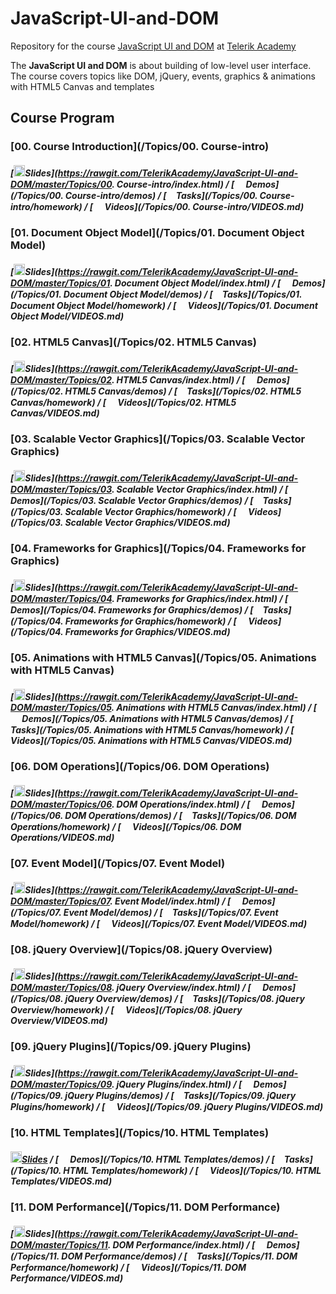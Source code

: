 # JavaScript-UI-and-DOM

Repository for the course [JavaScript UI and DOM](https://telerikacademy.com/Courses/Courses/Details/344) at [Telerik Academy](https://telerikacademy.com)

The **JavaScript UI and DOM** is about building of low-level user interface. The course covers topics like DOM, jQuery, events, graphics & animations with HTML5 Canvas and templates

##	Course Program

### [00. Course Introduction](/Topics/00. Course-intro)

##### [<img src="https://raw.githubusercontent.com/TelerikAcademy/Common/master/icons/presentation.png" height="18"/>Slides](https://rawgit.com/TelerikAcademy/JavaScript-UI-and-DOM/master/Topics/00. Course-intro/index.html) / [<img src="https://raw.githubusercontent.com/TelerikAcademy/Common/master/icons/code.png" height="15"> Demos](/Topics/00. Course-intro/demos) / [<img src="https://raw.githubusercontent.com/TelerikAcademy/Common/master/icons/homework.png" height="15">Tasks](/Topics/00. Course-intro/homework) / [<img src="https://raw.githubusercontent.com/TelerikAcademy/Common/master/icons/video.png" height="15"> Videos](/Topics/00. Course-intro/VIDEOS.md)

### [01. Document Object Model](/Topics/01. Document Object Model)

##### [<img src="https://raw.githubusercontent.com/TelerikAcademy/Common/master/icons/presentation.png" height="18"/>Slides](https://rawgit.com/TelerikAcademy/JavaScript-UI-and-DOM/master/Topics/01. Document Object Model/index.html) / [<img src="https://raw.githubusercontent.com/TelerikAcademy/Common/master/icons/code.png" height="15"> Demos](/Topics/01. Document Object Model/demos) / [<img src="https://raw.githubusercontent.com/TelerikAcademy/Common/master/icons/homework.png" height="15">Tasks](/Topics/01. Document Object Model/homework) / [<img src="https://raw.githubusercontent.com/TelerikAcademy/Common/master/icons/video.png" height="15"> Videos](/Topics/01. Document Object Model/VIDEOS.md)

### [02. HTML5 Canvas](/Topics/02. HTML5 Canvas)

##### [<img src="https://raw.githubusercontent.com/TelerikAcademy/Common/master/icons/presentation.png" height="18"/>Slides](https://rawgit.com/TelerikAcademy/JavaScript-UI-and-DOM/master/Topics/02. HTML5 Canvas/index.html) / [<img src="https://raw.githubusercontent.com/TelerikAcademy/Common/master/icons/code.png" height="15"> Demos](/Topics/02. HTML5 Canvas/demos) / [<img src="https://raw.githubusercontent.com/TelerikAcademy/Common/master/icons/homework.png" height="15">Tasks](/Topics/02. HTML5 Canvas/homework) / [<img src="https://raw.githubusercontent.com/TelerikAcademy/Common/master/icons/video.png" height="15"> Videos](/Topics/02. HTML5 Canvas/VIDEOS.md)

### [03. Scalable Vector Graphics](/Topics/03. Scalable Vector Graphics)

##### [<img src="https://raw.githubusercontent.com/TelerikAcademy/Common/master/icons/presentation.png" height="18"/>Slides](https://rawgit.com/TelerikAcademy/JavaScript-UI-and-DOM/master/Topics/03. Scalable Vector Graphics/index.html) / [<img src="https://raw.githubusercontent.com/TelerikAcademy/Common/master/icons/code.png" height="15"> Demos](/Topics/03. Scalable Vector Graphics/demos) / [<img src="https://raw.githubusercontent.com/TelerikAcademy/Common/master/icons/homework.png" height="15">Tasks](/Topics/03. Scalable Vector Graphics/homework) / [<img src="https://raw.githubusercontent.com/TelerikAcademy/Common/master/icons/video.png" height="15"> Videos](/Topics/03. Scalable Vector Graphics/VIDEOS.md)

### [04. Frameworks for Graphics](/Topics/04. Frameworks for Graphics)

##### [<img src="https://raw.githubusercontent.com/TelerikAcademy/Common/master/icons/presentation.png" height="18"/>Slides](https://rawgit.com/TelerikAcademy/JavaScript-UI-and-DOM/master/Topics/04. Frameworks for Graphics/index.html) / [<img src="https://raw.githubusercontent.com/TelerikAcademy/Common/master/icons/code.png" height="15"> Demos](/Topics/04. Frameworks for Graphics/demos) / [<img src="https://raw.githubusercontent.com/TelerikAcademy/Common/master/icons/homework.png" height="15">Tasks](/Topics/04. Frameworks for Graphics/homework) / [<img src="https://raw.githubusercontent.com/TelerikAcademy/Common/master/icons/video.png" height="15"> Videos](/Topics/04. Frameworks for Graphics/VIDEOS.md)

### [05. Animations with HTML5 Canvas](/Topics/05. Animations with HTML5 Canvas)

##### [<img src="https://raw.githubusercontent.com/TelerikAcademy/Common/master/icons/presentation.png" height="18"/>Slides](https://rawgit.com/TelerikAcademy/JavaScript-UI-and-DOM/master/Topics/05. Animations with HTML5 Canvas/index.html) / [<img src="https://raw.githubusercontent.com/TelerikAcademy/Common/master/icons/code.png" height="15"> Demos](/Topics/05. Animations with HTML5 Canvas/demos) / [<img src="https://raw.githubusercontent.com/TelerikAcademy/Common/master/icons/homework.png" height="15">Tasks](/Topics/05. Animations with HTML5 Canvas/homework) / [<img src="https://raw.githubusercontent.com/TelerikAcademy/Common/master/icons/video.png" height="15"> Videos](/Topics/05. Animations with HTML5 Canvas/VIDEOS.md)

### [06. DOM Operations](/Topics/06. DOM Operations)

##### [<img src="https://raw.githubusercontent.com/TelerikAcademy/Common/master/icons/presentation.png" height="18"/>Slides](https://rawgit.com/TelerikAcademy/JavaScript-UI-and-DOM/master/Topics/06. DOM Operations/index.html) / [<img src="https://raw.githubusercontent.com/TelerikAcademy/Common/master/icons/code.png" height="15"> Demos](/Topics/06. DOM Operations/demos) / [<img src="https://raw.githubusercontent.com/TelerikAcademy/Common/master/icons/homework.png" height="15">Tasks](/Topics/06. DOM Operations/homework) / [<img src="https://raw.githubusercontent.com/TelerikAcademy/Common/master/icons/video.png" height="15"> Videos](/Topics/06. DOM Operations/VIDEOS.md)

### [07. Event Model](/Topics/07. Event Model)

##### [<img src="https://raw.githubusercontent.com/TelerikAcademy/Common/master/icons/presentation.png" height="18"/>Slides](https://rawgit.com/TelerikAcademy/JavaScript-UI-and-DOM/master/Topics/07. Event Model/index.html) / [<img src="https://raw.githubusercontent.com/TelerikAcademy/Common/master/icons/code.png" height="15"> Demos](/Topics/07. Event Model/demos) / [<img src="https://raw.githubusercontent.com/TelerikAcademy/Common/master/icons/homework.png" height="15">Tasks](/Topics/07. Event Model/homework) / [<img src="https://raw.githubusercontent.com/TelerikAcademy/Common/master/icons/video.png" height="15"> Videos](/Topics/07. Event Model/VIDEOS.md)

### [08. jQuery Overview](/Topics/08. jQuery Overview)

##### [<img src="https://raw.githubusercontent.com/TelerikAcademy/Common/master/icons/presentation.png" height="18"/>Slides](https://rawgit.com/TelerikAcademy/JavaScript-UI-and-DOM/master/Topics/08. jQuery Overview/index.html) / [<img src="https://raw.githubusercontent.com/TelerikAcademy/Common/master/icons/code.png" height="15"> Demos](/Topics/08. jQuery Overview/demos) / [<img src="https://raw.githubusercontent.com/TelerikAcademy/Common/master/icons/homework.png" height="15">Tasks](/Topics/08. jQuery Overview/homework) / [<img src="https://raw.githubusercontent.com/TelerikAcademy/Common/master/icons/video.png" height="15"> Videos](/Topics/08. jQuery Overview/VIDEOS.md)

### [09. jQuery Plugins](/Topics/09. jQuery Plugins)

##### [<img src="https://raw.githubusercontent.com/TelerikAcademy/Common/master/icons/presentation.png" height="18"/>Slides](https://rawgit.com/TelerikAcademy/JavaScript-UI-and-DOM/master/Topics/09. jQuery Plugins/index.html) / [<img src="https://raw.githubusercontent.com/TelerikAcademy/Common/master/icons/code.png" height="15"> Demos](/Topics/09. jQuery Plugins/demos) / [<img src="https://raw.githubusercontent.com/TelerikAcademy/Common/master/icons/homework.png" height="15">Tasks](/Topics/09. jQuery Plugins/homework) / [<img src="https://raw.githubusercontent.com/TelerikAcademy/Common/master/icons/video.png" height="15"> Videos](/Topics/09. jQuery Plugins/VIDEOS.md)

### [10. HTML Templates](/Topics/10. HTML Templates)

##### [<img src="https://raw.githubusercontent.com/TelerikAcademy/Common/master/icons/presentation.png" height="18"/>Slides](https://rawgit.com/TelerikAcademy/JavaScript-UI-and-DOM/master/Topics/08.%20jQuery%20Overview/slides/index.html) / [<img src="https://raw.githubusercontent.com/TelerikAcademy/Common/master/icons/code.png" height="15"> Demos](/Topics/10. HTML Templates/demos) / [<img src="https://raw.githubusercontent.com/TelerikAcademy/Common/master/icons/homework.png" height="15">Tasks](/Topics/10. HTML Templates/homework) / [<img src="https://raw.githubusercontent.com/TelerikAcademy/Common/master/icons/video.png" height="15"> Videos](/Topics/10. HTML Templates/VIDEOS.md)

### [11. DOM Performance](/Topics/11. DOM Performance)

##### [<img src="https://raw.githubusercontent.com/TelerikAcademy/Common/master/icons/presentation.png" height="18"/>Slides](https://rawgit.com/TelerikAcademy/JavaScript-UI-and-DOM/master/Topics/11. DOM Performance/index.html) / [<img src="https://raw.githubusercontent.com/TelerikAcademy/Common/master/icons/code.png" height="15"> Demos](/Topics/11. DOM Performance/demos) / [<img src="https://raw.githubusercontent.com/TelerikAcademy/Common/master/icons/homework.png" height="15">Tasks](/Topics/11. DOM Performance/homework) / [<img src="https://raw.githubusercontent.com/TelerikAcademy/Common/master/icons/video.png" height="15"> Videos](/Topics/11. DOM Performance/VIDEOS.md)


<!--
## Preparing the local machine for Unit testing with Mocha and Chai 

* Install [JavaScript I/O](https://iojs.org/en/index.html "JavaScript I/O")
    * Try if it is working by typing in CMD/Terminal `$ iojs -v` (should produce result)
*	Open CMD/Terminal and run `$ npm install -g mocha`

## Preparing for the tests for each homework

*	Checkout the repository for the particular homework	
*	Open CMD/Terminal and navigate to the checked out repository with the homework
*	Run `npm install` in CMD/Terminal
	*	A folder `node_modules` should appear
*	You are ready to run the tests

## Running the tests

*	Navigate to the folder of the particular homework in CMD/Terminal
*	Requirements:
	*	JavaScript files must be called task-1.js, task-2.js etc..
	*	Each .js file must contain `module.exports=[name of the object/function]`
* 	Run `npm test`
	*	Test results should appear on the CMD/Terminal
 
## Upload in [BGCoder.com](http://bgcoder.com/)

*	Go to the specific homework
*	Select the task you will be sending
*	Wrap your result in:

		function solve() {
			return [your solution object/function];
		}
-->
